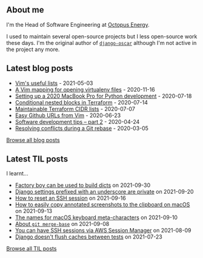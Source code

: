 ## About me
I'm the Head of Software Engineering at [Octopus Energy](https://octopus.energy/).

I used to maintain several open-source projects but I less open-source work these days. I'm the original author of [`django-oscar`](https://github.com/django-oscar/django-oscar) although I'm not active in the project any more. 
## Latest blog posts
- [Vim's useful lists](https://codeinthehole.com/tips/vim-lists/) - 2021-05-03
- [A Vim mapping for opening virtualenv files](https://codeinthehole.com/tips/a-vim-mapping-for-opening-virtualenv-files/) - 2020-11-16
- [Setting up a 2020 MacBook Pro for Python development](https://codeinthehole.com/guides/settings-up-a-2020-macbook-for-python-development/) - 2020-07-18
- [Conditional nested blocks in Terraform](https://codeinthehole.com/tips/conditional-nested-blocks-in-terraform/) - 2020-07-14
- [Maintainable Terraform CIDR lists](https://codeinthehole.com/tips/terraform-cidrs/) - 2020-07-07
- [Easy Github URLs from Vim](https://codeinthehole.com/tips/easy-github-urls-from-vim/) - 2020-06-23
- [Software development tips – part 2](https://codeinthehole.com/tips/software-development-tips-part2/) - 2020-04-24
- [Resolving conflicts during a Git rebase](https://codeinthehole.com/guides/resolving-conflicts-during-a-git-rebase/) - 2020-03-05

[Browse all blog posts](https://codeinthehole.com/writing/)
## Latest TIL posts
I learnt...
- [Factory boy can be used to build dicts](https://til.codeinthehole.com/posts/factory-boy-can-be-used-to-build-dicts/) on 2021-09-30
- [Django settings prefixed with an underscore are private](https://til.codeinthehole.com/posts/django-settings-prefixed-with-an-underscore-are-private/) on 2021-09-20
- [How to reset an SSH session](https://til.codeinthehole.com/posts/how-to-reset-an-ssh-session/) on 2021-09-16
- [How to easily copy annotated screenshots to the clipboard on macOS](https://til.codeinthehole.com/posts/how-to-easily-copy-annotated-screenshots-to-the-clipboard-on-macos/) on 2021-09-13
- [The names for macOS keyboard meta-characters](https://til.codeinthehole.com/posts/the-names-for-macos-keyboard-metacharacters/) on 2021-09-10
- [About `git merge-base`](https://til.codeinthehole.com/posts/about-git-mergebase/) on 2021-09-08
- [You can have SSH sessions via AWS Session Manager](https://til.codeinthehole.com/posts/you-can-have-ssh-sessions-via-aws-session-manager/) on 2021-08-09
- [Django doesn't flush caches between tests](https://til.codeinthehole.com/posts/django-doesnt-flush-caches-between-tests/) on 2021-07-23

[Browse all TIL posts](https://til.codeinthehole.com)
